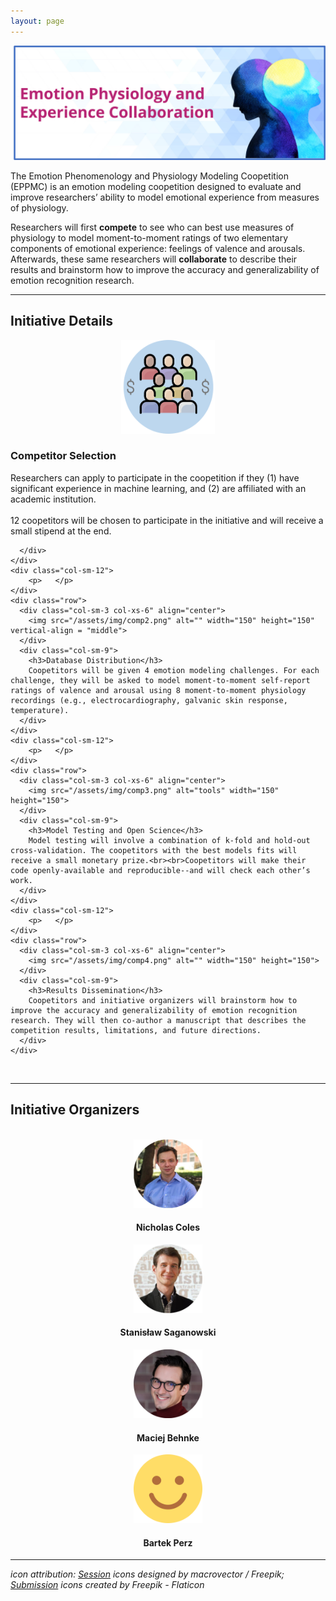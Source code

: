 ```yaml
---
layout: page
---
```



<img src="/assets/img/epic_banner.png" alt="" />

The Emotion Phenomenology and Physiology Modeling Coopetition (EPPMC) is an emotion modeling coopetition designed to evaluate and improve researchers’ ability to model emotional experience from measures of physiology. <br>

Researchers will first <b>compete</b> to see who can best use measures of physiology to model moment-to-moment ratings of two elementary components of emotional experience: feelings of valence and arousals. Afterwards, these same researchers will <b>collaborate</b> to describe their results and brainstorm how to improve the accuracy and generalizability of emotion recognition research.


***
## Initiative Details

<section>
  <div class="container">
    <div class="row">
      <div class="col-sm-12">
        <p>    </p>
      </div>
    </div>
    <div class="row">
      <div class="col-sm-3 col-xs-6" align="center" vertical-align = "middle">
        <img src="/assets/img/comp1.png" alt="" width="150" height="150">
      </div>
      <div class="col-sm-9">
        <h3>Competitor Selection</h3>
        Researchers can apply to participate in the coopetition if they (1) have significant experience in machine learning, and (2) are  affiliated with an academic institution. <br><br>12 coopetitors will be chosen to participate in the initiative and will receive a small stipend at the end.

      </div>
    </div>
    <div class="col-sm-12">
        <p>   </p>
    </div>
    <div class="row">
      <div class="col-sm-3 col-xs-6" align="center">
        <img src="/assets/img/comp2.png" alt="" width="150" height="150" vertical-align = "middle">
      </div>
      <div class="col-sm-9">
        <h3>Database Distribution</h3>
        Coopetitors will be given 4 emotion modeling challenges. For each challenge, they will be asked to model moment-to-moment self-report ratings of valence and arousal using 8 moment-to-moment physiology recordings (e.g., electrocardiography, galvanic skin response, temperature).
      </div>
    </div>
    <div class="col-sm-12">
        <p>   </p>
    </div>
    <div class="row">
      <div class="col-sm-3 col-xs-6" align="center">
        <img src="/assets/img/comp3.png" alt="tools" width="150" height="150">
      </div>
      <div class="col-sm-9">
        <h3>Model Testing and Open Science</h3>
        Model testing will involve a combination of k-fold and hold-out cross-validation. The coopetitors with the best models fits will receive a small monetary prize.<br><br>Coopetitors will make their code openly-available and reproducible--and will check each other’s work. 
      </div>
    </div>
    <div class="col-sm-12">
        <p>   </p>
    </div>
    <div class="row">
      <div class="col-sm-3 col-xs-6" align="center">
        <img src="/assets/img/comp4.png" alt="" width="150" height="150">
      </div>
      <div class="col-sm-9">
        <h3>Results Dissemination</h3>
        Coopetitors and initiative organizers will brainstorm how to improve the accuracy and generalizability of emotion recognition research. They will then co-author a manuscript that describes the competition results, limitations, and future directions.
      </div>
    </div>
  </div>
</section>
<br>

***
## Initiative Organizers

<section>
	<br>
	<div class="container">
		<div class="row justify-content-around">
		  <div class="col-lg-4 col-md-4 col-sm-4 col-xs-4" align="center">
		    <img src="/assets/img/Coles_headshot.jpg" alt="" width="110" height="110">
			   <h4>Nicholas Coles</h4>
		  </div>
      		  <div class="col-lg-4 col-md-4 col-sm-4 col-xs-4" align="center">
		    <img src="/assets/img/Saganowski_headshot.jpg" alt="" width="110" height="110">
			   <h4>Stanisław Saganowski</h4>
		  </div>
		  <div class="col-lg-4 col-md-4 col-sm-4 col-xs-4" align="center">
		    <img src="/assets/img/Behnke_headshot.jpg" alt="" width="110" height="110">
			   <h4>Maciej Behnke</h4>
		  </div>
		  <div class="col-sm-12">
        			<p>   </p>
    		  </div>
	 	  <div class="col-lg-4 col-md-4 col-sm-4 col-xs-4" align="center">
		    <img src="/assets/img/Perz_headshot.png" alt="" width="110" height="110">
			   <h4>Bartek Perz</h4>
		  </div>
	  </div>
	</div>
</section>


***
*icon attribution: <a href="http://www.freepik.com" target="_blank">Session</a> icons designed by macrovector / Freepik;
<a href="https://www.flaticon.com/" target="_blank">Submission</a> icons created by Freepik - Flaticon*